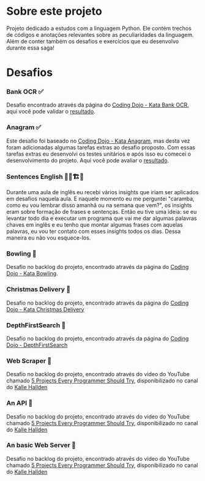 # Sobre este projeto
Projeto dedicado a estudos com a linguagem Python. Ele contém trechos de códigos e anotações relevantes
sobre as peculiaridades da linguagem. Além de conter também os desafios e exercícios que eu desenvolvo
durante essa saga!

# Desafios

### Bank OCR :white_check_mark:
Desafio encontrado através da página do [Coding Dojo - Kata Bank OCR](http://codingdojo.org/kata/BankOCR/), aqui
você pode validar o [resultado](https://github.com/lin-br/pythonando-do-lin/tree/master/studies/coding_dojo/bank_ocr).

### Anagram :white_check_mark:
Este desafio foi baseado no [Coding Dojo - Kata Anagram](http://codingdojo.org/kata/Anagram/), mas desta vez foram
adicionadas algumas tarefas extras ao desafio proposto. Com essas tarefas extras eu desenvolvi os testes unitários
e após isso eu comecei o desenvolvimento do projeto. Aqui você pode avaliar o [resultado](https://github.com/lin-br/pythonando-do-lin/tree/master/studies/coding_dojo/anagram). 

### Sentences English :construction_worker_man::building_construction::construction:
Durante uma aula de inglês eu recebi vários insights que iriam ser aplicados em desafios naquela aula.
E naquele momento eu me perguntei "caramba, como eu vou lembrar disso amanhã ou na semana que vem?", os insights
eram sobre formação de frases e sentenças.
Então eu tive uma ideia: se eu levantar todo dia e executar um programa que vai me dar algumas palavras chaves
em inglês e eu tenho que montar algumas frases com aquelas palavras, eu vou ter contato com esses
insights todos os dias. Dessa maneira eu não vou esquece-los.

### Bowling :memo:
Desafio no backlog do projeto, encontrado através da página do [Coding Dojo - Kata Bowling](http://codingdojo.org/kata/Bowling/).

### Christmas Delivery :memo:
Desafio no backlog do projeto, encontrado através da página do [Coding Dojo - Kata Christmas Delivery](http://codingdojo.org/kata/christmas-delivery/)

### DepthFirstSearch :memo:
Desafio no backlog do projeto, encontrado através da página do [Coding Dojo - DepthFirstSearch](http://codingdojo.org/kata/DepthFirstSearch/)

### Web Scraper :memo:
Desafio no backlog do projeto, encontrado através do video do YouTube chamado [5 Projects Every Programmer Should Try](https://www.youtube.com/watch?v=jOFco1xuIeo&t=415s), disponibilizado no canal do [Kalle Hallden](https://www.youtube.com/channel/UCWr0mx597DnSGLFk1WfvSkQ)

### An API :memo:
Desafio no backlog do projeto, encontrado através do video do YouTube chamado [5 Projects Every Programmer Should Try](https://www.youtube.com/watch?v=jOFco1xuIeo&t=415s), disponibilizado no canal do [Kalle Hallden](https://www.youtube.com/channel/UCWr0mx597DnSGLFk1WfvSkQ)

### An basic Web Server :memo:
Desafio no backlog do projeto, encontrado através do video do YouTube chamado [5 Projects Every Programmer Should Try](https://www.youtube.com/watch?v=jOFco1xuIeo&t=415s), disponibilizado no canal do [Kalle Hallden](https://www.youtube.com/channel/UCWr0mx597DnSGLFk1WfvSkQ)
